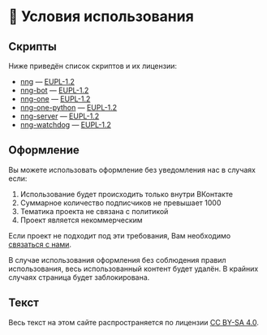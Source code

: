 # 🐁 Условия использования

## Скрипты

Ниже приведён список скриптов и их лицензии:

* [nng](https://github.com/MrAlonas/nng) — [EUPL-1.2](https://github.com/MrAlonas/nng/blob/master/LICENSE)
* [nng-bot](https://github.com/MrAlonas/nng-bot) — [EUPL-1.2](https://github.com/MrAlonas/nng-bot/blob/master/LICENSE)
* [nng-one](https://github.com/MrAlonas/nng-one) — [EUPL-1.2](https://github.com/MrAlonas/nng-one/blob/master/LICENSE)
* [nng-one-python](https://github.com/MrAlonas/nng-one-python) — [EUPL-1.2](https://github.com/MrAlonas/nng-one-python/blob/master/LICENSE)
* [nng-server](https://github.com/MrAlonas/nng-server) — [EUPL-1.2](https://github.com/MrAlonas/nng-server/blob/master/LICENSE)
* [nng-watchdog](https://github.com/MrAlonas/nng-watchdog) — [EUPL-1.2](https://github.com/MrAlonas/nng-watchdog/blob/master/LICENSE)

## Оформление

Вы можете использовать оформление без уведомления нас в случаях если:

1. Использование будет происходить только внутри ВКонтакте
2. Суммарное количество подписчиков не превышает 1000
3. Тематика проекта не связана с политикой
4. Проект является некоммерческим

Если проект не подходит под эти требования, Вам необходимо [связаться с нами](https://vk.me/mralonas).

В случае использования оформления без соблюдения правил использования, весь использованный контент будет удалён. В крайних случаях страница будет заблокирована.

## Текст

Весь текст на этом сайте распространяется по лицензии [CC BY-SA 4.0](https://creativecommons.org/licenses/by-sa/4.0/legalcode.ru).
